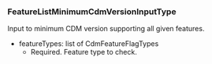 ### FeatureListMinimumCdmVersionInputType
Input to minimum CDM version supporting all given features.

- featureTypes: list of CdmFeatureFlagTypes
  - Required. Feature type to check.
